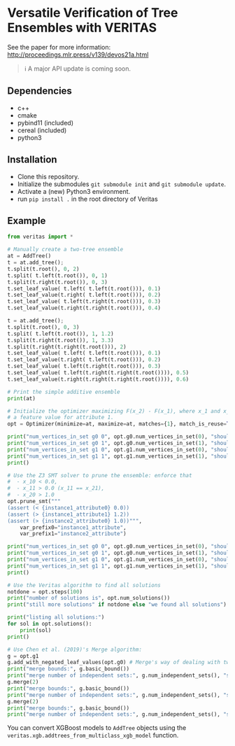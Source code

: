 # Versatile Verification of Tree Ensembles with VERITAS

See the paper for more information: http://proceedings.mlr.press/v139/devos21a.html

> ℹ️ A major API update is coming soon.

## Dependencies

* c++
* cmake
* pybind11 (included)
* cereal (included)
* python3

## Installation

* Clone this repository.
* Initialize the submodules `git submodule init` and `git submodule update`.
* Activate a (new) Python3 environment.
* run `pip install .` in the root directory of Veritas


## Example

```python
from veritas import *

# Manually create a two-tree ensemble
at = AddTree()
t = at.add_tree();
t.split(t.root(), 0, 2)
t.split( t.left(t.root()), 0, 1)
t.split(t.right(t.root()), 0, 3)
t.set_leaf_value( t.left( t.left(t.root())), 0.1)
t.set_leaf_value(t.right( t.left(t.root())), 0.2)
t.set_leaf_value( t.left(t.right(t.root())), 0.3)
t.set_leaf_value(t.right(t.right(t.root())), 0.4)

t = at.add_tree();
t.split(t.root(), 0, 3)
t.split( t.left(t.root()), 1, 1.2)
t.split(t.right(t.root()), 1, 3.3)
t.split(t.right(t.right(t.root())), 2)
t.set_leaf_value( t.left( t.left(t.root())), 0.1)
t.set_leaf_value(t.right( t.left(t.root())), 0.2)
t.set_leaf_value( t.left(t.right(t.root())), 0.3)
t.set_leaf_value( t.left(t.right(t.right(t.root()))), 0.5)
t.set_leaf_value(t.right(t.right(t.right(t.root()))), 0.6)

# Print the simple additive ensemble
print(at)

# Initialize the optimizer maximizing F(x_2) - F(x_1), where x_1 and x_2 share
# a feature value for attribute 1.
opt = Optimizer(minimize=at, maximize=at, matches={1}, match_is_reuse=True);

print("num_vertices_in_set g0 0", opt.g0.num_vertices_in_set(0), "should be", 4)
print("num_vertices_in_set g0 1", opt.g0.num_vertices_in_set(1), "should be", 5)
print("num_vertices_in_set g1 0", opt.g1.num_vertices_in_set(0), "should be", 4)
print("num_vertices_in_set g1 1", opt.g1.num_vertices_in_set(1), "should be", 5)
print()

# Use the Z3 SMT solver to prune the ensemble: enforce that
#  - x_10 < 0.0, 
#  - x_11 > 0.0 (x_11 == x_21),
#  - x_20 > 1.0
opt.prune_smt("""
(assert (< {instance1_attribute0} 0.0))
(assert (> {instance1_attribute1} 1.2))
(assert (> {instance2_attribute0} 1.0))""",
    var_prefix0="instance1_attribute",
    var_prefix1="instance2_attribute")

print("num_vertices_in_set g0 0", opt.g0.num_vertices_in_set(0), "should be", 1)
print("num_vertices_in_set g0 1", opt.g0.num_vertices_in_set(1), "should be", 1)
print("num_vertices_in_set g1 0", opt.g1.num_vertices_in_set(0), "should be", 3)
print("num_vertices_in_set g1 1", opt.g1.num_vertices_in_set(1), "should be", 4)
print()

# Use the Veritas algorithm to find all solutions
notdone = opt.steps(100)
print("number of solutions is", opt.num_solutions())
print("still more solutions" if notdone else "we found all solutions")

print("listing all solutions:")
for sol in opt.solutions():
    print(sol)
print()

# Use Chen et al. (2019)'s Merge algorithm:
g = opt.g1
g.add_with_negated_leaf_values(opt.g0) # Merge's way of dealing with two models
print("merge bounds:", g.basic_bound())
print("merge number of independent sets:", g.num_independent_sets(), "should be", 4)
g.merge(2)
print("merge bounds:", g.basic_bound())
print("merge number of independent sets:", g.num_independent_sets(), "should be", 2)
g.merge(2)
print("merge bounds:", g.basic_bound())
print("merge number of independent sets:", g.num_independent_sets(), "should be", 1)
```

You can convert XGBoost models to `AddTree` objects using the
`veritas.xgb.addtrees_from_multiclass_xgb_model` function.
